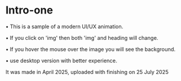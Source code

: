 # Intro-one

• This is a sample of a modern UI/UX animation.

• If you click on 'img' then both 'img' and heading will change.

• If you hover the mouse over the image you will see the background.

• use desktop version with better experience.

It was made in  April 2025, uploaded with finishing on 25 July 2025 

